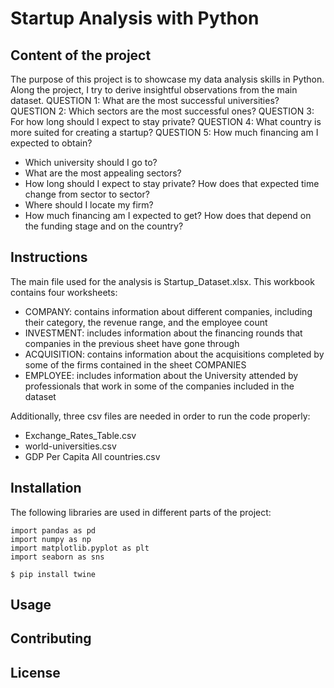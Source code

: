 # Startup Analysis with Python

## Content of the project
The purpose of this project is to showcase my data analysis skills in Python. Along the project, I try to derive insightful observations from the main dataset.
QUESTION 1: What are the most successful universities?
QUESTION 2: Which sectors are the most successful ones?
QUESTION 3: For how long should I expect to stay private?
QUESTION 4: What country is more suited for creating a startup?
QUESTION 5: How much financing am I expected to obtain?


- Which university should I go to?
- What are the most appealing sectors?
- How long should I expect to stay private? How does that expected time change from sector to sector?
- Where should I locate my firm?
- How much financing am I expected to get? How does that depend on the funding stage and on the country?

## Instructions
The main file used for the analysis is Startup_Dataset.xlsx. This workbook contains four worksheets:
- COMPANY: contains information about different companies, including their category, the revenue range, and the employee count
- INVESTMENT: includes information about the financing rounds that companies in the previous sheet have gone through
- ACQUISITION: contains information about the acquisitions completed by some of the firms contained in the sheet COMPANIES
- EMPLOYEE: includes information about the University attended by professionals that work in some of the companies included in the dataset

Additionally, three csv files are needed in order to run the code properly:
- Exchange_Rates_Table.csv
- world-universities.csv
- GDP Per Capita All countries.csv

## Installation
The following libraries are used in different parts of the project:

```
import pandas as pd
import numpy as np
import matplotlib.pyplot as plt
import seaborn as sns
```


```
$ pip install twine
```


## Usage



## Contributing



## License
